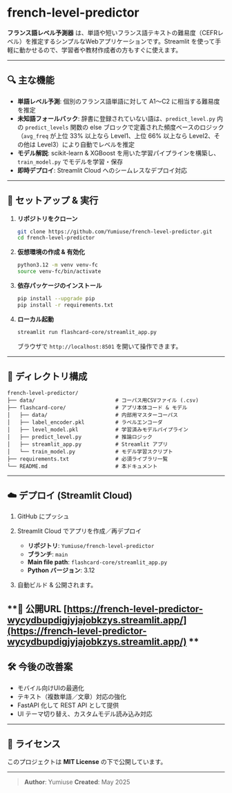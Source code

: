 # french-level-predictor

**フランス語レベル予測器** は、単語や短いフランス語テキストの難易度（CEFRレベル）を推定するシンプルなWebアプリケーションです。Streamlit を使って手軽に動かせるので、学習者や教材作成者の方もすぐに使えます。

---

## 🔍 主な機能

* **単語レベル予測**: 個別のフランス語単語に対して A1〜C2 に相当する難易度を推定
* **未知語フォールバック**: 辞書に登録されていない語は、`predict_level.py` 内の `predict_levels` 関数の else ブロックで定義された頻度ベースのロジック（`avg_freq` が上位 33% 以上なら Level1、上位 66% 以上なら Level2、その他は Level3）により自動でレベルを推定
* **モデル解説**: scikit-learn & XGBoost を用いた学習パイプラインを構築し、`train_model.py` でモデルを学習・保存
* **即時デプロイ**: Streamlit Cloud へのシームレスなデプロイ対応

---

## 🚀 セットアップ & 実行

1. **リポジトリをクローン**

   ```bash
   git clone https://github.com/Yumiuse/french-level-predictor.git
   cd french-level-predictor
   ```

2. **仮想環境の作成 & 有効化**

   ```bash
   python3.12 -m venv venv-fc
   source venv-fc/bin/activate
   ```

3. **依存パッケージのインストール**

   ```bash
   pip install --upgrade pip
   pip install -r requirements.txt
   ```

4. **ローカル起動**

   ```bash
   streamlit run flashcard-core/streamlit_app.py
   ```

   ブラウザで `http://localhost:8501` を開いて操作できます。

---

## 📁 ディレクトリ構成

```
french-level-predictor/
├── data/                          # コーパス用CSVファイル (.csv)
├── flashcard-core/                # アプリ本体コード & モデル
│   ├── data/                      # 内部用マスターコーパス
│   ├── label_encoder.pkl          # ラベルエンコーダ
│   ├── level_model.pkl            # 学習済みモデルパイプライン
│   ├── predict_level.py           # 推論ロジック
│   ├── streamlit_app.py           # Streamlit アプリ
│   └── train_model.py             # モデル学習スクリプト
├── requirements.txt               # 必須ライブラリ一覧
└── README.md                      # 本ドキュメント
```

---

## ☁️ デプロイ (Streamlit Cloud)

1. GitHub にプッシュ
2. Streamlit Cloud でアプリを作成／再デプロイ

   * **リポジトリ**: `Yumiuse/french-level-predictor`
   * **ブランチ**: `main`
   * **Main file path**: `flashcard-core/streamlit_app.py`
   * **Python バージョン**: 3.12
3. 自動ビルド & 公開されます。

**🔗 **公開URL**
[https://french-level-predictor-wycydbupdigjyjajobkzys.streamlit.app/](https://french-level-predictor-wycydbupdigjyjajobkzys.streamlit.app/)
**
---

## 🛠️ 今後の改善案

* モバイル向けUIの最適化
* テキスト（複数単語／文章）対応の強化
* FastAPI 化して REST API として提供
* UI テーマ切り替え、カスタムモデル読み込み対応

---

## 📝 ライセンス

このプロジェクトは **MIT License** の下で公開しています。

---

> **Author**: Yumiuse
> **Created**: May 2025
